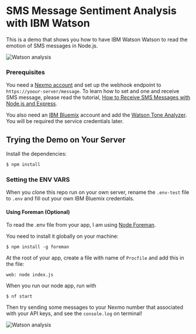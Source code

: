 # SMS Message Sentiment Analysis with IBM Watson

This is a demo that shows you how to have IBM Watson Watson to read the emotion of SMS messages in Node.js.

![Watson analysis](https://github.com/nexmo-community/sms-sentiment-watson/blob/master/sms.png?raw=true)

### Prerequisites

You need a [Nexmo account](https://dashboard.nexmo.com/) and set up the webhook endpoint to `https://yoour-server/message`. To learn how to set and one and receive SMS message, please read the tutorial, [How to Receive SMS Messages with Node.js and Express](https://www.nexmo.com/blog/2016/10/27/receive-sms-messages-node-js-express-dr/).

You also need an [IBM Bluemix](https://console.ng.bluemix.net) account and add the [Watson Tone Analyzer](https://console.ng.bluemix.net/services/tone_analyzer/cbe7a324-0794-46d3-a6be-db4e58604273/?paneId=manage). You will be required the service credentials later.

## Trying the Demo on Your Server

Install the dependencies:

```bash
$ npm install
```

### Setting the ENV VARS

When you clone this repo run on your own server, rename the `.env-test` file to `.env` and fill out your own IBM Bluemix credentials.

#### Using Foreman (Optional)

To read the .env file from your app, I am using [Node Foreman](http://www.girliemac.com/blog/2016/10/24/slack-command-bot-nodejs/[https://coderwall.com/p/qdluuq/node-js-node-foreman](https://coderwall.com/p/qdluuq/node-js-node-foreman)). 

You need to install it globally on your machine:

```
$ npm install -g foreman

```

At the root of your app, create a file with name of `Procfile` and add this in the file:

```
web: node index.js

```

When you run our node app, run with

```
$ nf start
```

Then try sending some messages to your Nexmo number that associated with your API keys, and see the `console.log` on terminal!

![Watson analysis](https://github.com/nexmo-community/sms-sentiment-watson/blob/master/emotion-analysis.png?raw=true)



